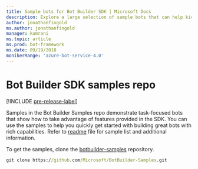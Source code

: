 ```yaml
---
title: Sample bots for Bot Builder SDK | Microsoft Docs
description: Explore a large selection of sample bots that can help kickstart your bot development with the Bot Builder SDK.
author: jonathanfingold
ms.author: jonathanfingold
manager: kamrani
ms.topic: article
ms.prod: bot-framework
ms.date: 09/19/2018
monikerRange: 'azure-bot-service-4.0' 
---
```


# Bot Builder SDK samples repo
[!INCLUDE [pre-release-label](includes/pre-release-label.md)]

Samples in the Bot Builder Samples repo demonstrate task-focused bots that show how to take advantage of features provided in 
the SDK. You can use the samples to help you quickly get started with building great bots with rich capabilities.
Refer to [readme](https://aka.ms/bot-samples-readme) file for sample list and additional information.

To get the samples, clone the [botbuilder-samples](https://github.com/Microsoft/botbuilder-samples) repository.

```cmd
git clone https://github.com/Microsoft/BotBuilder-Samples.git
```
